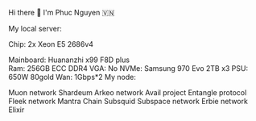 Hi there 👋 I'm Phuc Nguyen 🇻🇳        
         
         
My local server:        
     
Chip: 2x Xeon E5 2686v4    

Mainboard: Huananzhi x99 F8D plus  
Ram: 256GB ECC DDR4 
VGA: No
NVMe: Samsung 970 Evo 2TB x3
PSU: 650W 80gold
Wan: 1Gbps*2
My node:

Muon network
Shardeum
Arkeo network
Avail project
Entangle protocol
Fleek network
Mantra Chain
Subsquid
Subspace network
Erbie network
Elixir
 
